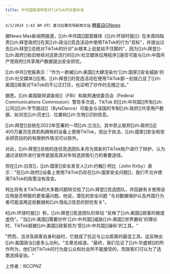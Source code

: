 ```yaml
---
title: 中共国报道拜登对TikTok的双重标准
---
```

`3/1/2024 1:43 AM UTC 喜马拉雅农场新西兰站` [轉載自GNews](https://gnews.org/articles/2354666)

据News Max新闻网报道，[[zh:中共国]]国营媒体《[[zh:环球时报]]》在本周四指责[[zh:拜登政府]]在其[[zh:政治]]竞选活动中使用TikTok的行为"双标"，并提出过去[[zh:拜登]]总统对TikTok的针对"从根本上说是站不住脚的"，因为[[zh:拜登]]\-[[zh:政府]]依旧继续对这款流行的[[zh:社交媒体应用程序]]是否可能与[[zh:中国共产党政府]]共享用户数据提出安全担忧。

[[zh:中共]]党报表示："作为一款被[[zh:美国]]大肆渲染为'[[zh:国家]]安全威胁'的[[zh:社交媒体]]应用，[[zh:拜登]]的竞选活动在使用TikTok那一刻就凸显了[[zh:美国]]政客对TikTok的不公正打压，也证明了炒作的无稽之谈。”

据悉，[[zh:美国联邦调查局]]（FBI）和联邦通信委员会（Federal Communications Commission）警告多次说，TikTok 的[[zh:中共国]]所有[[zh:公司]][[zh:字节跳动]]（ByteDance）可能会与该国的专制[[zh:政府]]共享用户数据，如浏览[[zh:历史]]、位置和[[zh:生物]]识别信息。

[[zh:拜登]]总统在2022年签署的一项[[zh:立法]]，其中禁止联邦[[zh:政府]]近400万雇员在其机构拥有的设备上使用TikTok，但出于执法、[[zh:国家]]安全和安全研究目的的有限例外情况可以除外。

对此，[[zh:拜登]]总统的连任竞选团队本月为其新的TikTok账户进行了辩护，认为通过该软件进行宣传是提高其对年轻选民吸引力的重要途径。

但在[[zh:白宫]]，[[zh:国家]]安全发言人[[zh:约翰]]·柯比（John Kirby）表示："在[[zh:政府]]设备上使用TikTok仍存在[[zh:国家安全问题]]，我们不允许使用TikTok的政策没有改变。

柯比将有关TikTok的大多数问题转交给了[[zh:拜登]]竞选团队，并回避有关使用该应用是否明智的更普遍问题。他说，潜在的安全问题 "与对数据保护以及外国行为者可能滥用这些数据和[[zh:隐私]]信息的担忧有关"。

《[[zh:环球时报]]》称，[[zh:拜登]]竞选团队的举动 "反映了[[zh:美国]]政客的极度虚伪"。"当[[zh:美国]]需要炒作'[[zh:中共国]]威胁[[zh:美国]]世界霸权'的理论时，TikTok就被[[zh:美国]]政客视为'受[[zh:中共国]]操纵'的工具。"

"然而，当涉及政客自身利益时，它就成了拉近与公众距离的最佳工具，这反映出[[zh:美国政治]]是多么功利。"文章总结道。"最终，我们见证了[[zh:华盛顿]]的所作所为，他们对TikTok的行为是公众和社会所不能接受的，而政客们可以为了选票选择妥协。"

上传者：RCCPNZ
